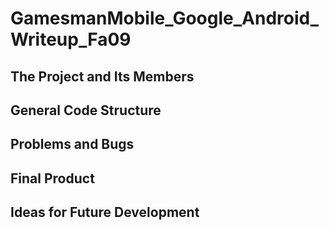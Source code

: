 GamesmanMobile\_Google\_Android\_Writeup\_Fa09
==============================================

The Project and Its Members
---------------------------

General Code Structure
----------------------

Problems and Bugs
-----------------

Final Product
-------------

Ideas for Future Development
----------------------------
